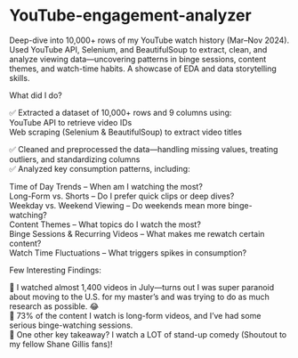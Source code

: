 # YouTube-engagement-analyzer
Deep-dive into 10,000+ rows of my YouTube watch history (Mar–Nov 2024). Used YouTube API, Selenium, and BeautifulSoup to extract, clean, and analyze viewing data—uncovering patterns in binge sessions, content themes, and watch-time habits. A showcase of EDA and data storytelling skills.

What did I do?<br>

✅ Extracted a dataset of 10,000+ rows and 9 columns using:<br>
YouTube API to retrieve video IDs<br>
Web scraping (Selenium & BeautifulSoup) to extract video titles<br>

 ✅ Cleaned and preprocessed the data—handling missing values, treating outliers, and standardizing columns<br>
 ✅ Analyzed key consumption patterns, including:<br>
 
Time of Day Trends – When am I watching the most?<br>
Long-Form vs. Shorts – Do I prefer quick clips or deep dives?<br>
Weekday vs. Weekend Viewing – Do weekends mean more binge-watching?<br>
Content Themes – What topics do I watch the most?<br>
Binge Sessions & Recurring Videos – What makes me rewatch certain content?<br>
Watch Time Fluctuations – What triggers spikes in consumption?<br>

Few Interesting Findings:<br>

📌 I watched almost 1,400 videos in July—turns out I was super paranoid about moving to the U.S. for my master’s and was trying to do as much research as possible. 😂<br>
📌 73% of the content I watch is long-form videos, and I’ve had some serious binge-watching sessions.<br>
📌 One other key takeaway? I watch a LOT of stand-up comedy (Shoutout to my fellow Shane Gillis fans)!
